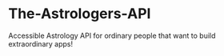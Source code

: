 # The-Astrologers-API
Accessible Astrology API for ordinary people that want to build extraordinary apps!
